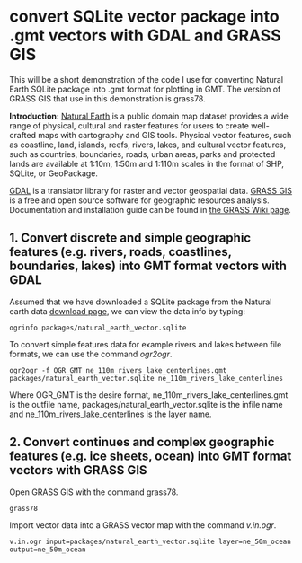 # convert SQLite vector package into .gmt vectors with GDAL and GRASS GIS

This will be a short demonstration of the code I use for converting Natural Earth SQLite package into .gmt format for plotting in GMT. The version of GRASS GIS that use in this demonstration is grass78. 

**Introduction:** 
[Natural Earth](https://www.naturalearthdata.com) is a public domain map dataset provides a wide range of physical, cultural and raster features for users to create well-crafted maps with cartography and GIS tools. Physical vector features, such as coastline, land, islands, reefs, rivers, lakes, and cultural vector features, such as countries, boundaries, roads, urban areas, parks and protected lands are available at 1:10m, 1:50m and 1:110m scales in the format of SHP, SQLite, or GeoPackage. 

[GDAL](https://gdal.org) is a translator library for raster and vector geospatial data. [GRASS GIS](https://grass.osgeo.org) is a free and open source software for geographic resources analysis. Documentation and installation guide can be found in [the GRASS Wiki page](https://grasswiki.osgeo.org/wiki/GRASS-Wiki). 

## 1.	Convert discrete and simple geographic features (e.g. rivers, roads, coastlines, boundaries, lakes) into GMT format vectors with GDAL

Assumed that we have downloaded a SQLite package from the Natural earth data [download page](https://www.naturalearthdata.com/downloads/ ), we can view the data info by typing: 
```
ogrinfo packages/natural_earth_vector.sqlite 
```
To convert simple features data for example rivers and lakes between file formats, we can use the command *ogr2ogr*. 
```
ogr2ogr -f OGR_GMT ne_110m_rivers_lake_centerlines.gmt packages/natural_earth_vector.sqlite ne_110m_rivers_lake_centerlines
```
Where OGR_GMT is the desire format, ne_110m_rivers_lake_centerlines.gmt is the outfile name, packages/natural_earth_vector.sqlite is the infile name and ne_110m_rivers_lake_centerlines is the  layer name. 

## 2.	Convert continues and complex geographic features (e.g. ice sheets, ocean) into GMT format vectors with GRASS GIS

Open GRASS GIS with the command grass78. 
```
grass78
```
Import vector data into a GRASS vector map with the command *v.in.ogr*. 
```
v.in.ogr input=packages/natural_earth_vector.sqlite layer=ne_50m_ocean output=ne_50m_ocean
```


